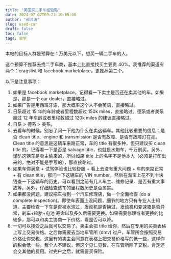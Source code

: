 ```yaml
---
title: "美国买二手车经验贴"
date: 2024-07-07T09:23:10-05:00
author: "郝鸿涛"
slug: used-car
draft: false
toc: false
tags: 留学
---
```

本帖的目标人群是预算在 1 万美元以下，想买一辆二手车的人。

这个预算不推荐去找二手车商，基本上比直接找买主要贵 40%。我推荐的渠道有两个：cragslist 和 facebook marketplace。更推荐第二个。

以下是注意事项：
1. 如果是 facebook marketplace，记得看一下卖主是否还在卖其他的车。如果是，那是一个 car dealer，直接略过。
2. 如果广告是用西班牙语，那大概率这个人不会英语，直接略过。
3. 日系超过 15 年的车龄或者里程数超过 150k miles，直接略过。德系或者美系超过 12 年车龄或者里程数超过 120k miles 的建议直接略过。
4. 日系 > 德系 > 美系。
5. 去看车的时候，别忘了问一下他为什么在卖这辆车。其他比较重要的信息：是否 clean title、engine 和 transmission 是否有故障、是否有故障灯在亮。Clean title 的意思是这辆车来路正常，车的 title 有很多种，但只建议买 clean title 的。记得看一下是否是 salvage title，也就是水炮车，千万别买。另外，谨防这辆车是卖主偷来的，所以如果 title 上的名字不是他本人（必须是打印出来的，绝对不能是手写的），那直接略过。
6. 如果车你满意 + 试驾体验也比较舒服 + 看上去没有重大问题 + 车的来路正常 + 有 clean title，那问一下这辆车的 VIN number，然后在淘宝上花不到十块钱查一下这辆车的历史，可以看到之前有几人车主、维修记录、是否有重大事故等。另外，仔细检查该车的里程数历史是否属实。
7. 如果都没问题，建议把车拉到一个汽车修理店，做一个全面检查 (do a complete inspection)。即使车表面上没问题，细节的地方只有专业人士知道。主要检查一下车是否被水泡过，发动机是否换过，发动机和变速箱是否异常，刹车+轮胎+电池 寿命以及多久后需要更换。如果需要修理或者更换的比较多，那可以和卖主协商一下价格，看是否可以降。
8. 一切可以接受之后就可以交易了。卖主会把 title 给你，然后在专用的买卖表格上写上交易价格。之后你需要去当地车管所 (dmv) 过户，车管所会按照交易价格让你交税。这里有的卖主会同意在表格上把交易价格写的低一些，这样你的税会低一些，我个人不建议，但这个见仁见智。在车管所除了交税，肯定还会交其他的费用。过完户之后，就需要买保险。
